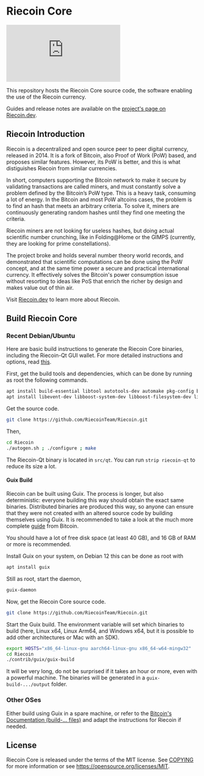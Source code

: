 # Riecoin Core

![Riecoin Logo](https://riecoin.dev/files/w/thumb.php?f=Riecoin.svg&width=128)

This repository hosts the Riecoin Core source code, the software enabling the use of the Riecoin currency.

Guides and release notes are available on the [project's page on Riecoin.dev](https://riecoin.dev/en/Riecoin_Core).

## Riecoin Introduction

Riecoin is a decentralized and open source peer to peer digital currency, released in 2014. It is a fork of Bitcoin, also Proof of Work (PoW) based, and proposes similar features. However, its PoW is better, and this is what distiguishes Riecoin from similar currencies.

In short, computers supporting the Bitcoin network to make it secure by validating transactions are called miners, and must constantly solve a problem defined by the Bitcoin’s PoW type. This is a heavy task, consuming a lot of energy. In the Bitcoin and most PoW altcoins cases, the problem is to find an hash that meets an arbitrary criteria. To solve it, miners are continuously generating random hashes until they find one meeting the criteria.

Riecoin miners are not looking for useless hashes, but doing actual scientific number crunching, like in Folding@Home or the GIMPS (currently, they are looking for prime constellations).

The project broke and holds several number theory world records, and demonstrated that scientific computations can be done using the PoW concept, and at the same time power a secure and practical international currency. It effectively solves the Bitcoin's power consumption issue without resorting to ideas like PoS that enrich the richer by design and makes value out of thin air.

Visit [Riecoin.dev](https://riecoin.dev/) to learn more about Riecoin.

## Build Riecoin Core

### Recent Debian/Ubuntu

Here are basic build instructions to generate the Riecoin Core binaries, including the Riecoin-Qt GUI wallet. For more detailed instructions and options, read [this](doc/build-unix.md).

First, get the build tools and dependencies, which can be done by running as root the following commands.

```bash
apt install build-essential libtool autotools-dev automake pkg-config bsdmainutils python3
apt install libevent-dev libboost-system-dev libboost-filesystem-dev libboost-test-dev libboost-thread-dev libdb-dev libdb++-dev libminiupnpc-dev libqt5gui5 libqt5core5a libqt5dbus5 qttools5-dev qttools5-dev-tools libgmp-dev libsqlite3-dev libqrencode-dev
```

Get the source code.

```bash
git clone https://github.com/RiecoinTeam/Riecoin.git
```

Then,

```bash
cd Riecoin
./autogen.sh ; ./configure ; make
```

The Riecoin-Qt binary is located in `src/qt`. You can run `strip riecoin-qt` to reduce its size a lot.

#### Guix Build

Riecoin can be built using Guix. The process is longer, but also deterministic: everyone building this way should obtain the exact same binaries. Distributed binaries are produced this way, so anyone can ensure that they were not created with an altered source code by building themselves using Guix. It is recommended to take a look at the much more complete [guide](https://github.com/bitcoin/bitcoin/blob/22.x/contrib/guix/README.md) from Bitcoin.

You should have a lot of free disk space (at least 40 GB), and 16 GB of RAM or more is recommended.

Install Guix on your system, on Debian 12 this can be done as root with

```bash
apt install guix
```

Still as root, start the daemon,

```bash
guix-daemon
```

Now, get the Riecoin Core source code.

```bash
git clone https://github.com/RiecoinTeam/Riecoin.git
```

Start the Guix build. The environment variable will set which binaries to build (here, Linux x64, Linux Arm64, and Windows x64, but it is possible to add other architectures or Mac with an SDK).

```bash
export HOSTS="x86_64-linux-gnu aarch64-linux-gnu x86_64-w64-mingw32"
cd Riecoin
./contrib/guix/guix-build
```

It will be very long, do not be surprised if it takes an hour or more, even with a powerful machine. The binaries will be generated in a `guix-build-.../output` folder.

### Other OSes

Either build using Guix in a spare machine, or refer to the [Bitcoin's Documentation (build-... files)](https://github.com/bitcoin/bitcoin/tree/master/doc) and adapt the instructions for Riecoin if needed.

## License

Riecoin Core is released under the terms of the MIT license. See [COPYING](COPYING) for more information or see https://opensource.org/licenses/MIT.

